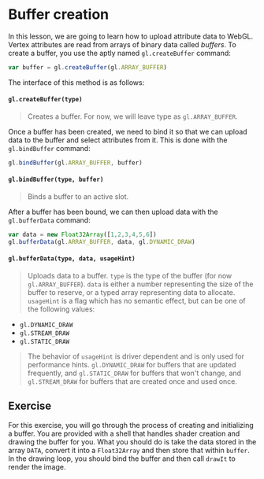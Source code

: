 # Buffer creation

In this lesson, we are going to learn how to upload attribute data to WebGL.  Vertex attributes are read from arrays of binary data called *buffers*.  To create a buffer, you use the aptly named `gl.createBuffer` command:

```javascript
var buffer = gl.createBuffer(gl.ARRAY_BUFFER)
```

The interface of this method is as follows:

#### `gl.createBuffer(type)`
> Creates a buffer.  For now, we will leave type as `gl.ARRAY_BUFFER`.

Once a buffer has been created, we need to bind it so that we can upload data to the buffer and select attributes from it.  This is done with the `gl.bindBuffer` command:

```javascript
gl.bindBuffer(gl.ARRAY_BUFFER, buffer)
```

#### `gl.bindBuffer(type, buffer)`
> Binds a buffer to an active slot.

After a buffer has been bound, we can then upload data with the `gl.bufferData` command:

```javascript
var data = new Float32Array([1,2,3,4,5,6])
gl.bufferData(gl.ARRAY_BUFFER, data, gl.DYNAMIC_DRAW)
```

#### `gl.bufferData(type, data, usageHint)`
> Uploads data to a buffer.  `type` is the type of the buffer (for now `gl.ARRAY_BUFFER`).  `data` is either a number representing the size of the buffer to reserve, or a typed array representing data to allocate. `usageHint` is a flag which has no semantic effect, but can be one of the following values:

* `gl.DYNAMIC_DRAW`
* `gl.STREAM_DRAW`
* `gl.STATIC_DRAW`

> The behavior of `usageHint` is driver dependent and is only used for performance hints. `gl.DYNAMIC_DRAW` for buffers that are updated frequently, and `gl.STATIC_DRAW` for buffers that won't change, and `gl.STREAM_DRAW` for buffers that are created once and used once.

## Exercise

For this exercise, you will go through the process of creating and initializing a buffer.  You are provided with a shell that handles shader creation and drawing the buffer for you.  What you should do is take the data stored in the array `DATA`, convert it into a `Float32Array` and then store that within `buffer`.  In the drawing loop, you should bind the buffer and then call `drawIt` to render the image.